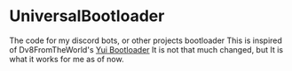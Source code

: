 # UniversalBootloader
The code for my discord bots, or other projects bootloader
This is inspired of Dv8FromTheWorld's [Yui Bootloader](https://github.com/DV8FromTheWorld/Yui-Bootloader)
It is not that much changed, but It is what it works for me as of now.
